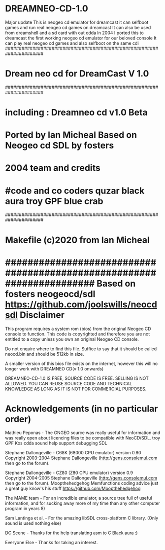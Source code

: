 # DREAMNEO-CD-1.0
Major update
This is neogeo cd emulator for dreamcast it can selfboot games and run real neogeo cd games on dreamcast
It can also be used from dreamshell and a sd card with out cdda
In 2004 I ported this to dreamcast the first working neogeo cd emulator for our beloved console
It can play real neogeo cd games and also selfboot on the same cdi
######################################################################
#                 Dream neo cd for DreamCast  V 1.0                  #
######################################################################
# including :	Dreamneo cd v1.0 Beta                                #
#  Ported by Ian Micheal Based on   Neogeo cd SDL by fosters         #
#											                         #
#			2004 team and credits									 #
#	#code and co coders quzar black aura troy GPF blue crab		     #
######################################################################
#																	 #
#								   Makefile (c)2020 from Ian Micheal #
######################################################################
Based on fosters neogeocd/sdl https://github.com/joolswills/neocdsdl
Disclaimer
==========
This program requires a system rom (bios) from the original Neogeo CD console to
function.  This code is copyrighted and therefore you are not entitled to a 
copy unless you own an original Neogeo CD console.

Do not enquire where to find this file.  Suffice to say that it should be called
neocd.bin and should be 512kb in size.

A smaller version of this bios file exists on the internet, however this will no
longer work with DREAMNEO CD(v 1.0 onwards)

DREAMNEO-CD-1.0 IS FREE, SOURCE CODE IS FREE. SELLING IS NOT ALLOWED. 
YOU CAN REUSE SOURCE CODE AND TECHNICAL KNOWLEDGE AS LONG AS IT IS NOT FOR 
COMMERCIAL PURPOSES.

Acknowledgements (in no particular order)
=================
Mathieu Peponas     - The GNGEO source was really useful for information and
                      was really open about licencing files to be compatible 
                      with NeoCD/SDL.
troy GPF         Kos cdda sound help support  debugging SDL  

Stephane Dallongeville       - C68K (68000 CPU emulator) version 0.80 
Copyright 2003-2004 Stephane Dallongeville
(http://gens.consolemul.com then go to the forum).

Stephane Dallongeville         - CZ80 (Z80 CPU emulator) version 0.9  
Copyright 2004-2005 Stephane Dallongeville 
(http://gens.consolemul.com then go to the forum).
Moopthehedgehog     Memfunctions coding advice just a great guy know's his stuff 
https://github.com/Moopthehedgehog

The MAME team       - For an incredible emulator, a source tree full of useful
                      information, and for sucking away more of my time than any
                      other computer program in years 8)

Sam Lantinga et al. - For the amazing libSDL cross-platform C library. (Only sound is used nothing else)

DC Scene            - Thanks for the help translating asm to C  Black aura :)

Everyone Else       - Thanks for taking an interest.
